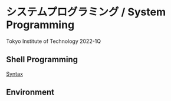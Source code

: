 # システムプログラミング / System Programming

Tokyo Institute of Technology 2022-1Q

## Shell Programming

[Syntax](./system_programming/docs/SHELL.md)

## Environment

